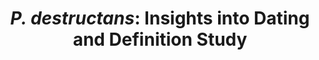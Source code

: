 ---
title: "<i>P. destructans</i>: Insights into Dating and Definition Study"
excerpt: "Russian Science Foundation project<br/>Don State Technical University; Jan 2025 – Feb 2025<br/><img src='/images/Pdiddy.png' width='500px'>"
collection: research
external_url: https://github.com/PopovIILab/Pdiddy
---